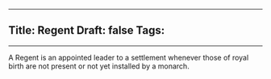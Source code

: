 
---
Title: Regent
Draft: false
Tags:
  - 
---

A Regent is an appointed leader to a settlement whenever those of royal birth are not present or not yet installed by a monarch. 